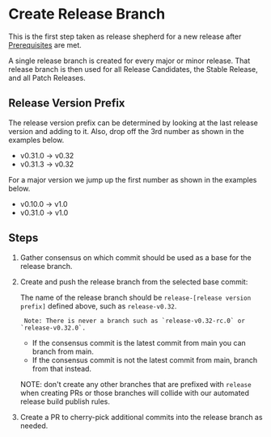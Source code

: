 # Create Release Branch

This is the first step taken as release shepherd for a new release
after [Prerequisites](./prerequisites.md) are met.

A single release branch is created for every major or minor release. That release
branch is then used for all Release Candidates, the Stable Release, and all
Patch Releases.

## Release Version Prefix

The release version prefix can be determined by looking at the last release
version and adding to it. Also, drop off the 3rd number as shown in the examples below.

- v0.31.0 -> v0.32
- v0.31.3 -> v0.32

For a major version we jump up the first number as shown in the examples below.

- v0.10.0 -> v1.0
- v0.31.0 -> v1.0

## Steps

1. Gather consensus on which commit should be used as a base for the release
   branch.

2. Create and push the release branch from the selected base commit:

    The name of the release branch should be `release-[release version prefix]`
    defined above, such as `release-v0.32`.

        Note: There is never a branch such as `release-v0.32-rc.0` or `release-v0.32.0`.

    - If the consensus commit is the latest commit from main you can branch from main.
    - If the consensus commit is not the latest commit from main, branch from that instead.

    NOTE: don't create any other branches that are prefixed with `release` when creating PRs or
    those branches will collide with our automated release build publish rules.

3. Create a PR to cherry-pick additional commits into the release branch as
   needed.